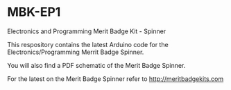 # MBK-EP1
Electronics and Programming Merit Badge Kit - Spinner

This respository contains the latest Arduino code for the Electronics/Programming Merrit Badge Spinner.

You will also find a PDF schematic of the Merit Badge Spinner.

For the latest on the Merit Badge Spinner refer to http://meritbadgekits.com
